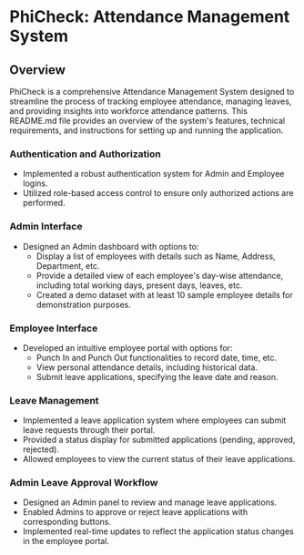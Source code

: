 
# PhiCheck: Attendance Management System

## Overview

PhiCheck is a comprehensive Attendance Management System designed to streamline the process of tracking employee attendance, managing leaves, and providing insights into workforce attendance patterns. This README.md file provides an overview of the system's features, technical requirements, and instructions for setting up and running the application.

### Authentication and Authorization

- Implemented a robust authentication system for Admin and Employee logins.
- Utilized role-based access control to ensure only authorized actions are performed.

### Admin Interface

- Designed an Admin dashboard with options to:
  - Display a list of employees with details such as Name, Address, Department, etc.
  - Provide a detailed view of each employee's day-wise attendance, including total working days, present days, leaves, etc.
  - Created a demo dataset with at least 10 sample employee details for demonstration purposes.

### Employee Interface

- Developed an intuitive employee portal with options for:
  - Punch In and Punch Out functionalities to record date, time, etc.
  - View personal attendance details, including historical data.
  - Submit leave applications, specifying the leave date and reason.

### Leave Management

- Implemented a leave application system where employees can submit leave requests through their portal.
- Provided a status display for submitted applications (pending, approved, rejected).
- Allowed employees to view the current status of their leave applications.

### Admin Leave Approval Workflow

- Designed an Admin panel to review and manage leave applications.
- Enabled Admins to approve or reject leave applications with corresponding buttons.
- Implemented real-time updates to reflect the application status changes in the employee portal.
